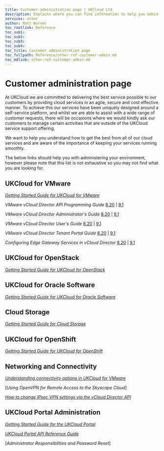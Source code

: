 ```yaml
---
title: Customer administration page | UKCloud Ltd
description: Explains where you can find information to help you administer your environment
services: other
author: Matt Warner
toc_rootlink: Reference
toc_sub1: 
toc_sub2:
toc_sub3:
toc_sub4:
toc_title: Customer administration page
toc_fullpath: Reference/other-ref-customer-admin.md
toc_mdlink: other-ref-customer-admin.md
---
```


# Customer administration page

At UKCloud we are committed to delivering the best service possible to our customers by providing cloud services in an agile, secure and cost effective manner. To achieve this our services have been uniquely designed around a self-service platform, and whilst we are able to assist with a wide range of customer requests, there will be occasions where we would kindly ask our customers to manage certain activities that are outside of the UKCloud service support offering.

We want to help you understand how to get the best from all of our cloud services and are aware of the importance of keeping your services running smoothly.

The below links should help you with administering your environment, however please note that this list is not exhaustive so you may not find what you are looking for.

## UKCloud for VMware

[*Getting Started Guide for UKCloud for VMware*](../vmware/vmw-gs.md)

*VMware vCloud Director API Programming Guide* [8.20](https://pubs.vmware.com/vcd-820/topic/com.vmware.ICbase/PDF/vcloud_sp_api_guide_27_0.pdf) | [9.1](https://code.vmware.com/doc/preview?id=6899)

*VMware vCloud Director Administrator's Guide* [8.20](https://docs.vmware.com/en/vCloud-Director/8.20/com.vmware.vcloud.admin.doc/GUID-3A4FBE1E-6BDB-4AE4-93F8-D23A8DCBD1F1.html) | [9.1](https://docs.vmware.com/en/vCloud-Director/9.0/com.vmware.vcloud.admin.doc/GUID-3A4FBE1E-6BDB-4AE4-93F8-D23A8DCBD1F1.html)

*VMware vCloud Director User's Guide* [8.20](https://docs.vmware.com/en/vCloud-Director/8.20/com.vmware.vcloud.user.doc/GUID-D078FBD8-4704-4FB9-B112-C79349CC47DB.html) | [9.1](https://docs.vmware.com/en/vCloud-Director/9.0/com.vmware.vcloud.user.doc/GUID-D078FBD8-4704-4FB9-B112-C79349CC47DB.html)

*VMware vCloud Director Tenant Portal Guide* [8.20](https://docs.vmware.com/en/vCloud-Director/8.20/com.vmware.vcloud.tenantportal.doc/GUID-74C9E10D-9197-43B0-B469-126FFBCB5121.html) | [9.1](https://docs.vmware.com/en/vCloud-Director/9.1/com.vmware.vcloud.tenantportal.doc/GUID-74C9E10D-9197-43B0-B469-126FFBCB5121.html)

*Configuring Edge Gateway Services in vCloud Director* [8.20](https://pubs.vmware.com/vcd-820/index.jsp?topic=%2Fcom.vmware.vcloud.admin.doc%2FGUID-99A1DA05-AF6B-4F22-842E-92394B50F9A8.html) | [9.1](https://docs.vmware.com/en/vCloud-Director/9.1/com.vmware.vcloud.admin.doc/GUID-99A1DA05-AF6B-4F22-842E-92394B50F9A8.html)

## UKCloud for OpenStack

[*Getting Started Guide for UKCloud for OpenStack*](../openstack/ostack-gs.md)

## UKCloud for Oracle Software

[*Getting Started Guide for UKCloud for Oracle Software*](../oracle/orcl-gs.md)

## Cloud Storage

[*Getting Started Guide for Cloud Storage*](../cloud-storage/cs-gs.md)

## UKCloud for OpenShift

[*Getting Started Guide for UKCloud for OpenShift*](../openshift/oshift-gs.md)

## Networking and Connectivity

[*Understanding connectivity options in UKCloud for VMware*](../vmware/vmw-ref-connectivity-options.md)

[*Using OpenVPN for Remote Access to the Skyscape Cloud*]

[*How to change IPsec VPN settings via the vCloud Director API*](../vmware/vmw-how-change-ipsec-vpn-api.md)

## UKCloud Portal Administration

[*Getting Started Guide for the UKCloud Portal*](../portal/ptl-gs.md)

[*UKCloud Portal API Reference Guide*](../portal/ptl-ref-portal-api.md)

[*Administrator Responsibilities and Password Reset*]